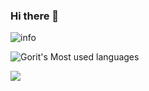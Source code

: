 ### Hi there 👋

![info](https://github-readme-stats.vercel.app/api?username=CodingGorit&show_icons=true&count_private=true&hide=prs&theme=highcontrast)

![Gorit's Most used languages](https://github-readme-stats.vercel.app/api/top-langs?username=CodingGorit&show_icons=true&count_private=true&theme=highcontrast)

[![](https://img.shields.io/badge/-Java-007396?style=flat-square&logo=java&logoColor=ffffff)](https://www.yuque.com/gorit/learnjava)
<!--
**CodingGorit/CodingGorit** is a ✨ _special_ ✨ repository because its `README.md` (this file) appears on your GitHub profile.

Here are some ideas to get you started:

- 🔭 I’m currently working on ...
- 🌱 I’m currently learning ...
- 👯 I’m looking to collaborate on ...
- 🤔 I’m looking for help with ...
- 💬 Ask me about ...
- 📫 How to reach me: ...
- 😄 Pronouns: ...
- ⚡ Fun fact: ...
-->
